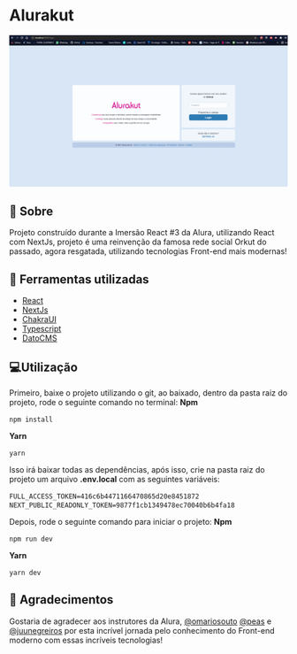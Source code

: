 # Alurakut
![thumbnail-gif](https://github.com/RenatoLomba/alurakut-imersao-react/blob/main/public/images/GIF%2018-07-2021%2017-32-10.gif "GIF 18-07-2021 17-32-10.gif")

## 🚀 Sobre
Projeto construído durante a Imersão React #3 da Alura, utilizando React com NextJs, projeto é uma reinvenção da famosa rede social Orkut do passado, agora resgatada, utilizando tecnologias Front-end mais modernas!

## 🔧 Ferramentas utilizadas

 - [React](https://pt-br.reactjs.org/)
 - [NextJs](https://nextjs.org/)
 - [ChakraUI](https://chakra-ui.com/)
 - [Typescript](https://www.typescriptlang.org)
 - [DatoCMS](https://www.datocms.com)

## 💻Utilização
Primeiro, baixe o projeto utilizando o git, ao baixado, dentro da pasta raiz do projeto, rode o seguinte comando no terminal:
**Npm**

    npm install
**Yarn**

    yarn
Isso irá baixar todas as dependências, após isso, crie na pasta raiz do projeto um arquivo **.env.local** com as seguintes variáveis:

    FULL_ACCESS_TOKEN=416c6b4471166470865d20e8451872
    NEXT_PUBLIC_READONLY_TOKEN=9877f1cb1349478ec70040b6b4fa18
Depois, rode o seguinte comando para iniciar o projeto:
**Npm**

    npm run dev
    
**Yarn**

    yarn dev

## 👾 Agradecimentos
Gostaria de agradecer aos instrutores da Alura, [@omariosouto](https://github.com/omariosouto) [@peas](https://github.com/peas) e [@juunegreiros](https://github.com/juunegreiros) por esta incrível jornada pelo conhecimento do Front-end moderno com essas incríveis tecnologias!
